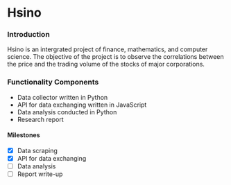 # Hsino

### Introduction
Hsino is an intergrated project of finance, mathematics, and computer science. The objective of the project is to observe the correlations between the price and the trading volume of the stocks of major corporations. 

### Functionality Components
- Data collector written in Python
- API for data exchanging written in JavaScript
- Data analysis conducted in Python
- Research report

#### Milestones
- [x]	Data scraping
- [x]	API for data exchanging
- [ ]	Data analysis
- [ ]	Report write-up
